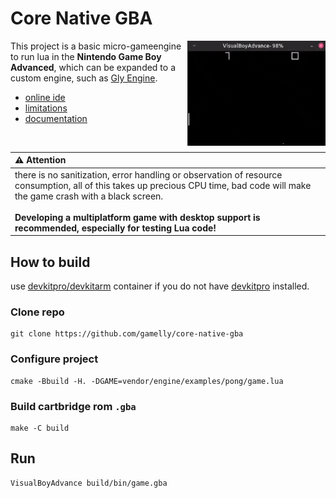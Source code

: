 # Core Native GBA

[<img align="right" height="168px" src="https://raw.githubusercontent.com/RodrigoDornelles/RodrigoDornelles/refs/heads/master/media/pong-gba-gly-engine.gif">](#core-native-gba)

This project is a basic micro-gameengine to run lua in the **Nintendo Game Boy Advanced**,
which can be expanded to a custom engine, such as [Gly Engine](https://github.com/gamelly/gly-engine).

 * [online ide](https://playground.gamely.com.br)
 * [limitations](https://docs.gamely.com.br/a00232#limits-in-gameboy-advanced)
 * [documentation](https://docs.gamely.com.br/a00188.html)

<br/>

| :warning: Attention |
| :------------------ |
| there is no sanitization, error handling or observation of resource consumption, all of this takes up precious CPU time, bad code will make the game crash with a black screen.<br><br>**Developing a multiplatform game with desktop support is recommended, especially for testing Lua code!** |

## How to build

use [devkitpro/devkitarm](https://hub.docker.com/r/devkitpro/devkitarm) container if you do not have [devkitpro](https://devkitpro.org/wiki/devkitPro_pacman) installed.

### Clone repo
 
```
git clone https://github.com/gamelly/core-native-gba
```

### Configure project

```
cmake -Bbuild -H. -DGAME=vendor/engine/examples/pong/game.lua
```

### Build cartbridge rom `.gba`

```
make -C build
```

## Run

```
VisualBoyAdvance build/bin/game.gba
```
